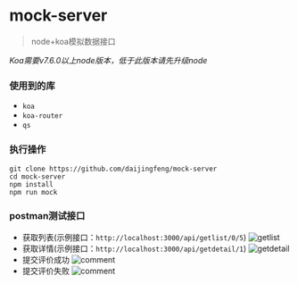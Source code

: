 # mock-server
> node+koa模拟数据接口

*Koa需要v7.6.0以上node版本，低于此版本请先升级node*

### 使用到的库
+ `koa`
+ `koa-router`
+ `qs`

### 执行操作
```
git clone https://github.com/daijingfeng/mock-server
cd mock-server
npm install
npm run mock
```
### postman测试接口
+ 获取列表(示例接口：`http://localhost:3000/api/getlist/0/5`)
 ![getlist](http://owio6b4eo.bkt.clouddn.com/getlist.png)
+ 获取详情(示例接口：`http://localhost:3000/api/getdetail/1`)
 ![getdetail](http://owio6b4eo.bkt.clouddn.com/getdetail.png)
+ 提交评价成功
 ![comment](http://owio6b4eo.bkt.clouddn.com/comment-ok.png)
+ 提交评价失败
 ![comment](http://owio6b4eo.bkt.clouddn.com/comment-err.png)